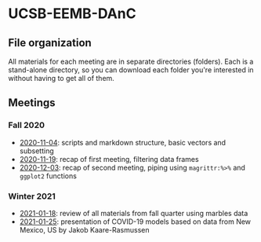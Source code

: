 # UCSB-EEMB-DAnC

## File organization

All materials for each meeting are in separate directories (folders). Each is a stand-alone directory, so you can download each folder you're interested in without having to get all of them.

## Meetings

### Fall 2020
- [2020-11-04](https://github.com/an-bui/UCSB-EEMB-DAnC/tree/main/2020-11-04-intro_to_R-part01): scripts and markdown structure, basic vectors and subsetting
- [2020-11-19](https://github.com/an-bui/UCSB-EEMB-DAnC/tree/main/2020-11-19-intro_to_R-part02): recap of first meeting, filtering data frames
- [2020-12-03](https://github.com/an-bui/UCSB-EEMB-DAnC/tree/main/2020-12-03-intro_to_R-part03): recap of second meeting, piping using `magrittr:%>%` and `ggplot2` functions

### Winter 2021
- [2021-01-18](https://github.com/an-bui/UCSB-EEMB-DAnC/tree/main/2021-01-18-intro_to_R-review): review of all materials from fall quarter using marbles data
- [2021-01-25](https://github.com/an-bui/UCSB-EEMB-DAnC/tree/main/2021-01-25-COVID_models): presentation of COVID-19 models based on data from New Mexico, US by Jakob Kaare-Rasmussen